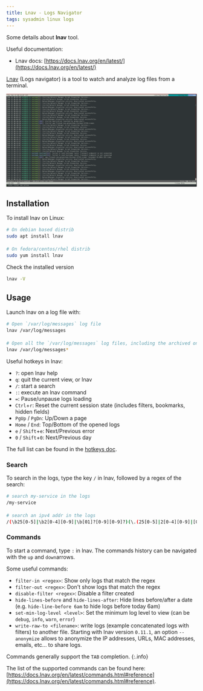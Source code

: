 ```yaml
---
title: Lnav - Logs Navigator
tags: sysadmin linux logs
---
```


Some details about **lnav** tool.

<!--more-->

Useful documentation:
* Lnav docs: [https://docs.lnav.org/en/latest/](https://docs.lnav.org/en/latest/)

[Lnav](https://lnav.org/) (Logs navigator) is a tool to watch and analyze log files from a terminal.

![lnav-screenshot](/assets/images/posts/lnav.png)

## Installation

To install lnav on Linux:

```bash
# On debian based distrib
sudo apt install lnav

# On fedora/centos/rhel distrib
sudo yum install lnav
```

Check the installed version

```bash
lnav -V
```

## Usage

Launch lnav on a log file with:

```bash
# Open `/var/log/messages` log file
lnav /var/log/messages

# Open all the `/var/log/messages` log files, including the archived ones (e.g. `messages-2023-02-19`)
lnav /var/log/messages*
```

Useful hotkeys in lnav:

* `?`: open lnav help
* `q`: quit the current view, or lnav
* `/`: start a search
* `:`: execute an lnav command
* `=`: Pause/unpause logs loading
* `Ctrl`+`r`: Reset the current session state (includes filters, bookmarks, hidden fields)
* `PgUp` / `PgDn`: Up/Down a page
* `Home` / `End`: Top/Bottom of the opened logs
* `e` / `Shift`+`e`: Next/Previous error
* `0` / `Shift`+`0`: Next/Previous day

The full list can be found in the [hotkeys doc](https://docs.lnav.org/en/latest/hotkeys.html).

### Search

To search in the logs, type the key `/` in lnav, followed by a regex of the search:

```bash
# search my-service in the logs
/my-service

# search an ipv4 addr in the logs
/(\b25[0-5]|\b2[0-4][0-9]|\b[01]?[0-9][0-9]?)(\.(25[0-5]|2[0-4][0-9]|[01]?[0-9][0-9]?)){3}
```

### Commands

To start a command, type `:` in lnav. The commands history can be navigated with the `up` and `down`arrows.

Some useful commands:

* `filter-in <regex>`: Show only logs that match the regex
* `filter-out <regex>`: Don't show logs that match the regex
* `disable-filter <regex>`: Disable a filter created
* `hide-lines-before` and `hide-lines-after`: Hide lines before/after a date (e.g. `hide-line-before 6am` to hide logs before today 6am)
* `set-min-log-level <level>`: Set the minimum log level to view (can be `debug`, `info`, `warn`, `error`)
* `write-raw-to <filename>`: write logs (example concatenated logs with filters) to another file. Starting with lnav version `0.11.1`, an option `--anonymize` allows to anonymize the IP addresses, URLs, MAC addresses, emails, etc... to share logs.

Commands generally support the `TAB` completion.
{:.info}

The list of the supported commands can be found here: [https://docs.lnav.org/en/latest/commands.html#reference](https://docs.lnav.org/en/latest/commands.html#reference).
